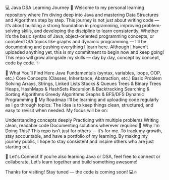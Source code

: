 💻 Java DSA Learning Journey 🚀
Welcome to my personal learning repository where I’m diving deep into Java and mastering Data Structures and Algorithms step by step. This journey is not just about writing code — it’s about building a strong foundation in programming, improving problem-solving skills, and developing the discipline to learn consistently.
Whether it’s the basic syntax of Java, object-oriented programming concepts, or complex DSA topics like graphs and dynamic programming — I’ll be documenting and pushing everything I learn here.
Although I haven’t uploaded anything yet, this is my commitment to begin now and keep going! This repo will grow alongside my skills — day by day, concept by concept, code by code. ✨

📌 What You’ll Find Here
Java Fundamentals (syntax, variables, loops, OOP, etc.)
Core Concepts (Classes, Inheritance, Abstraction, etc.)
Basic Problem Solving
Arrays, Strings, Linked Lists
Stacks & Queues
Trees & Binary Trees
Heaps, HashMaps & HashSets
Recursion & Backtracking
Searching & Sorting Algorithms
Greedy Algorithms
Graphs & BFS/DFS
Dynamic Programming
📅 My Roadmap
I’ll be learning and uploading code regularly as I go through topics.
The idea is to keep things clean, structured, and easy to revisit when needed.
My focus will be on:

Understanding concepts deeply
Practicing with multiple problems
Writing clean, readable code
Documenting solutions wherever required
🧠 Why I’m Doing This?
This repo isn’t just for others — it’s for me.
To track my growth, stay accountable, and have a portfolio of my learning.
By making my journey public, I hope to stay consistent and inspire others who are just starting out.

🌟 Let's Connect
If you’re also learning Java or DSA, feel free to connect or collaborate.
Let’s learn together and build something awesome!

Thanks for visiting! Stay tuned — the code is coming soon! 💻🔥
